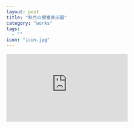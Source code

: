 ```yaml
---
layout: post
title: "秋月の棚番表示器"
category: "works"
tags:
  - ""
icon: "icon.jpg"
---
```


<!--more-->

<div class="video">
<iframe width="320" height="180" src="https://www.youtube.com/embed/H1CoFhkhqEY" frameborder="0" allowfullscreen></iframe>
</div>
